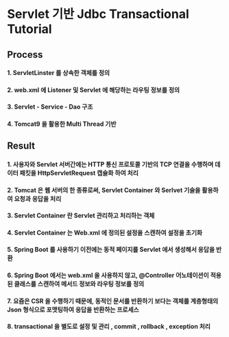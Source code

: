 # Servlet 기반 Jdbc Transactional Tutorial
## Process
#### 1. ServletLinster 를 상속한 객체를 정의
#### 2. web.xml 에 Listener 및 Servlet 에 해당하는 라우팅 정보를 정의
#### 3. Servlet - Service - Dao 구조
#### 4. Tomcat9 을 활용한 Multi Thread 기반
## Result
#### 1. 사용자와 Servlet 서버간에는 HTTP 통신 프로토콜 기반의 TCP 연결을 수행하며 데이터 패킷을 HttpServletRequest 캡슐화 하여 처리
#### 2. Tomcat 은 웹 서버의 한 종류로써, Servlet Container 와 Serlvet 기술을 활용하여 요청과 응답을 처리
#### 3. Servlet Container 란 Servlet 관리하고 처리하는 객체
#### 4. Servlet Container 는 Web.xml 에 정의된 설정을 스캔하여 설정을 초기화
#### 5. Spring Boot 를 사용하기 이전에는 동적 페이지를 Servlet 에서 생성해서 응답을 반환
#### 6. Spring Boot 에서는 web.xml 을 사용하지 않고, @Controller 어노테이션이 적용된 클래스를 스캔하여 메서드 정보와 라우팅 정보를 정의
#### 7. 요즘은 CSR 을 수행하기 때문에, 동적인 문서를 반환하기 보다는 객체를 계층형태의 Json 형식으로 포맷팅하여 응답을 반환하는 프로세스
#### 8. transactional 을 별도로 설정 및 관리 , commit , rollback , exception 처리
